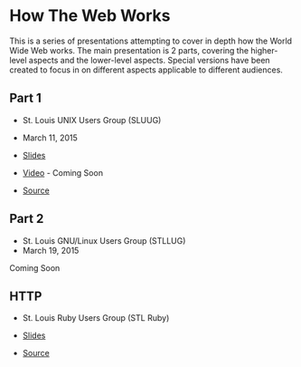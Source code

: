 How The Web Works
=================

This is a series of presentations attempting to cover in depth how the World Wide Web works.
The main presentation is 2 parts, covering the higher-level aspects and the lower-level aspects.
Special versions have been created to focus in on different aspects applicable to different audiences.

Part 1
------

* St. Louis UNIX Users Group (SLUUG)
* March 11, 2015

* [Slides](http://rawgit.com/booch/presentations/master/how_the_web_works/HTWW1.html)
* [Video]() - Coming Soon
* [Source](HTWW1.md)


Part 2
------

* St. Louis GNU/Linux Users Group (STLLUG)
* March 19, 2015

Coming Soon


HTTP
----

* St. Louis Ruby Users Group (STL Ruby)

* [Slides](http://rawgit.com/booch/presentations/master/how_the_web_works/HTTP.html)
* [Source](HTTP.md)
